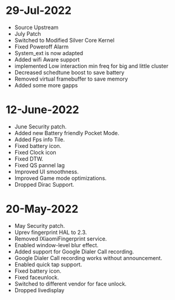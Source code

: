 # 29-Jul-2022
- Source Upstream
- July Patch 
- Switched to Modified Silver Core Kernel
- Fixed Poweroff Alarm
- System_ext is now adapted
- Added wifi Aware support
- implemented Low interaction min freq for big and little cluster
- Decreased schedtune boost to save battery
- Removed virtual framebuffer to save memory
- Added some more gapps

# 12-June-2022

- June Security patch.
- Added new Battery friendly Pocket Mode.
- Added Fps info Tile.
- Fixed battery icon.
- Fixed Clock icon
- Fixed DTW.
- Fixed QS pannel lag
- Improved UI smoothness.
- Improved Game mode optimizations.
- Dropped Dirac Support.



# 20-May-2022

- May Security patch.
- Uprev fingerprint HAL to 2.3.
- Removed IXiaomiFingerprint service.
- Enabled window-level blur effect.
- Added support for Google Dialer Call recording.
- Google Dialer Call recording works without announcement.
- Enabled quick tap support.
- Fixed battery icon.
- Fixed faceunlock.
- Switched to different vendor for face unlock.
- Dropped livedisplay
